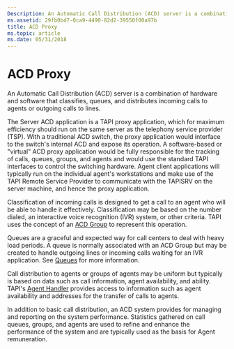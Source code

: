 ```yaml
---
Description: An Automatic Call Distribution (ACD) server is a combination of hardware and software that classifies, queues, and distributes incoming calls to agents or outgoing calls to lines.
ms.assetid: 29fb0bd7-0ca9-4490-82d2-39550f00a97b
title: ACD Proxy
ms.topic: article
ms.date: 05/31/2018
---
```


# ACD Proxy

An Automatic Call Distribution (ACD) server is a combination of hardware and software that classifies, queues, and distributes incoming calls to agents or outgoing calls to lines.

The Server ACD application is a TAPI proxy application, which for maximum efficiency should run on the same server as the telephony service provider (TSP). With a traditional ACD switch, the proxy application would interface to the switch's internal ACD and expose its operation. A software-based or "virtual" ACD proxy application would be fully responsible for the tracking of calls, queues, groups, and agents and would use the standard TAPI interfaces to control the switching hardware. Agent client applications will typically run on the individual agent's workstations and make use of the TAPI Remote Service Provider to communicate with the TAPISRV on the server machine, and hence the proxy application.

Classification of incoming calls is designed to get a call to an agent who will be able to handle it effectively. Classification may be based on the number dialed, an interactive voice recognition (IVR) system, or other criteria. TAPI uses the concept of an [ACD Group](about-call-center-controls.md) to represent this operation.

Queues are a graceful and expected way for call centers to deal with heavy load periods. A queue is normally associated with an ACD Group but may be created to handle outgoing lines or incoming calls waiting for an IVR application. See [Queues](about-call-center-controls.md) for more information.

Call distribution to agents or groups of agents may be uniform but typically is based on data such as call information, agent availability, and ability. TAPI's [Agent Handler](about-call-center-controls.md) provides access to information such as agent availability and addresses for the transfer of calls to agents.

In addition to basic call distribution, an ACD system provides for managing and reporting on the system performance. Statistics gathered on call queues, groups, and agents are used to refine and enhance the performance of the system and are typically used as the basis for Agent remuneration.

 

 



